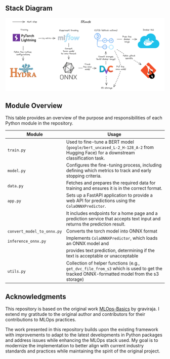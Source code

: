 ## Stack Diagram

![Stack Diagram](./diagrams/stack.png "A high-level overview of the stack")

## Module Overview

This table provides an overview of the purpose and responsibilities of each Python module in the repository.

| Module                   | Usage                                                                                         |
|--------------------------|-----------------------------------------------------------------------------------------------|
| `train.py`               | Used to fine-tune a BERT model (`google/bert_uncased_L-2_H-128_A-2` from Hugging Face) for a downstream classification task. |
| `model.py`               | Configures the fine-tuning process, including defining which metrics to track and early stopping criteria. |
| `data.py`                | Fetches and prepares the required data for training and ensures it is in the correct format.  |
| `app.py`                 |  Sets up a FastAPI application to provide a web API for predictions using the `ColaONNXPredictor`. |
|                          | It includes endpoints for a home page and a prediction service that accepts text input and returns the prediction result. |
| `convert_model_to_onnx.py` | Converts the torch model into ONNX format |
| `inference_onnx.py`     | Implements `ColaONNXPredictor`, which loads an ONNX model and |
|                         | provides text prediction, determining if the text is acceptable or unacceptable |
| `utils.py`               | Collection of helper functions (e.g., `get_dvc_file_from_s3` which is used to get the tracked ONNX-formatted model from the s3 storage) |

## Acknowledgments

This repository is based on the original work [MLOps-Basics](https://github.com/graviraja/MLOps-Basics) by graviraja. I extend my gratitude to the original author and contributors for their contributions to MLOps practices.

The work presented in this repository builds upon the existing framework with improvements to adapt to the latest developments in Python packages and address issues while enhancing the MLOps stack used. My goal is to modernize the implementation to better align with current industry standards and practices while maintaining the spirit of the original project.